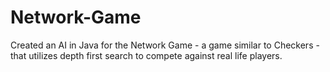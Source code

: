 # Network-Game
Created an AI in Java for the Network Game - a game similar to Checkers - that utilizes depth first search to compete against real life players. 
